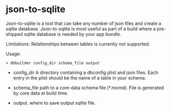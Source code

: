 json-to-sqlite
=====================

Json-to-sqlite is a tool that can take any number of json files and create a sqlite database. Json-to-sqlite is most useful as part of a build where a pre-shipped sqlite database is needed by your app bundle.

Limitations:
Relationships between tables is currently not supported. 

Usage:
```
> dbbuilder config_dir schema_file output
```

* config_dir
  A directory containing a dbconfig.plist and json files.
    Each entry in the plist should be the name of a table in your schema.
    
* schema_file
  path to a core-data schema file (*.momd). File is generated by core data at build time.
  
* output.
  where to save output sqlite file.
